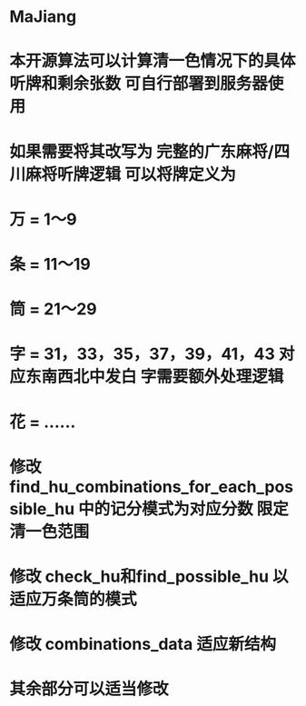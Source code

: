# MaJiang
# 本开源算法可以计算清一色情况下的具体听牌和剩余张数 可自行部署到服务器使用
# 如果需要将其改写为 完整的广东麻将/四川麻将听牌逻辑 可以将牌定义为
#   万 = 1～9
#   条 = 11～19
#   筒 = 21～29
#   字 = 31，33，35，37，39，41，43 对应东南西北中发白 字需要额外处理逻辑
#   花 = ......
#
# 修改 find_hu_combinations_for_each_possible_hu 中的记分模式为对应分数 限定清一色范围 
# 修改 check_hu和find_possible_hu 以适应万条筒的模式
# 修改 combinations_data 适应新结构
# 其余部分可以适当修改
#
#
